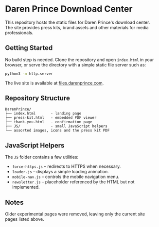 # Daren Prince Download Center

This repository hosts the static files for Daren Prince's download center. The site provides press kits, brand assets and other materials for media professionals.

## Getting Started

No build step is needed. Clone the repository and open `index.html` in your browser, or serve the directory with a simple static file server such as:

```bash
python3 -m http.server
```

The live site is available at [files.darenprince.com](https://files.darenprince.com).

## Repository Structure

```
DarenPrince/
├── index.html       - landing page
├── press-kit.html   - embedded PDF viewer
├── thank-you.html   - confirmation page
├── JS/              - small JavaScript helpers
└── assorted images, icons and the press kit PDF
```

## JavaScript Helpers

The `JS` folder contains a few utilities:

- `force-https.js` – redirects to HTTPS when necessary.
- `loader.js` – displays a simple loading animation.
- `mobile-nav.js` – controls the mobile navigation menu.
- `newsletter.js` – placeholder referenced by the HTML but not implemented.

## Notes

Older experimental pages were removed, leaving only the current site pages listed above.
